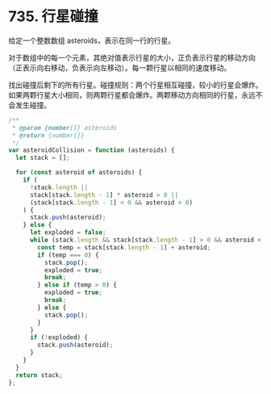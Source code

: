 # 735. 行星碰撞

给定一个整数数组 asteroids，表示在同一行的行星。

对于数组中的每一个元素，其绝对值表示行星的大小，正负表示行星的移动方向（正表示向右移动，负表示向左移动）。每一颗行星以相同的速度移动。

找出碰撞后剩下的所有行星。碰撞规则：两个行星相互碰撞，较小的行星会爆炸。如果两颗行星大小相同，则两颗行星都会爆炸。两颗移动方向相同的行星，永远不会发生碰撞。

```js
/**
 * @param {number[]} asteroids
 * @return {number[]}
 */
var asteroidCollision = function (asteroids) {
  let stack = [];

  for (const asteroid of asteroids) {
    if (
      !stack.length ||
      stack[stack.length - 1] * asteroid > 0 ||
      (stack[stack.length - 1] < 0 && asteroid > 0)
    ) {
      stack.push(asteroid);
    } else {
      let exploded = false;
      while (stack.length && stack[stack.length - 1] > 0 && asteroid < 0) {
        const temp = stack[stack.length - 1] + asteroid;
        if (temp === 0) {
          stack.pop();
          exploded = true;
          break;
        } else if (temp > 0) {
          exploded = true;
          break;
        } else {
          stack.pop();
        }
      }
      if (!exploded) {
        stack.push(asteroid);
      }
    }
  }
  return stack;
};
```
